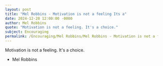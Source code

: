 ```yaml
---
layout: post
title: "Mel Robbins - Motivation is not a feeling Its a"
date: 2024-12-28 12:00:00 -0000
author: Mel Robbins
quote: "Motivation is not a feeling. It's a choice."
subject: Encouraging
permalink: /Encouraging/Mel Robbins/Mel Robbins - Motivation is not a feeling Its a
---
```


Motivation is not a feeling. It's a choice.

- Mel Robbins
